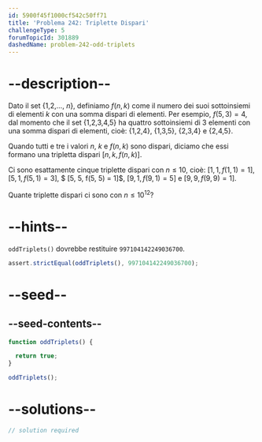 ```yaml
---
id: 5900f45f1000cf542c50ff71
title: 'Problema 242: Triplette Dispari'
challengeType: 5
forumTopicId: 301889
dashedName: problem-242-odd-triplets
---
```


# --description--

Dato il set {1,2,..., $n$}, definiamo $f(n, k)$ come il numero dei suoi sottoinsiemi di elementi $k$ con una somma dispari di elementi. Per esempio, $f(5,3) = 4$, dal momento che il set {1,2,3,4,5} ha quattro sottoinsiemi di 3 elementi con una somma dispari di elementi, cioè: {1,2,4}, {1,3,5}, {2,3,4} e {2,4,5}.

Quando tutti e tre i valori $n$, $k$ e $f(n, k)$ sono dispari, diciamo che essi formano una tripletta dispari $[n, k, f(n, k)]$.

Ci sono esattamente cinque triplette dispari con $n ≤ 10$, cioè: $[1, 1, f(1, 1) = 1]$, $[5, 1, f(5, 1) = 3]$, $ [5, 5, f(5, 5) = 1]$, $[9, 1, f(9, 1) = 5]$ e $[9, 9, f(9, 9) = 1]$.

Quante triplette dispari ci sono con $n ≤ {10}^{12}$?

# --hints--

`oddTriplets()` dovrebbe restituire `997104142249036700`.

```js
assert.strictEqual(oddTriplets(), 997104142249036700);
```

# --seed--

## --seed-contents--

```js
function oddTriplets() {

  return true;
}

oddTriplets();
```

# --solutions--

```js
// solution required
```
